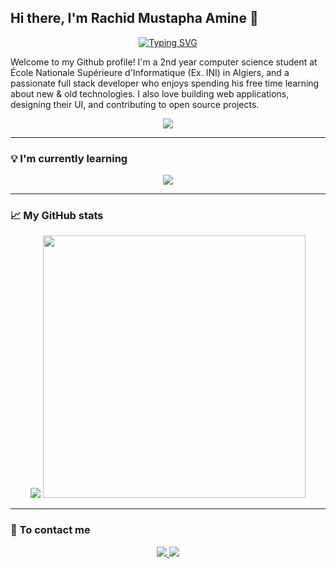 ## Hi there, I'm Rachid Mustapha Amine 👋

<div align="center">
  <a href="https://git.io/typing-svg"><img src="https://readme-typing-svg.herokuapp.com?font=Fira+Code&size=18&pause=1000&color=3FB98C&center=true&vCenter=true&width=435&lines=Welcome+to+my+GitHub!;I'm+a+CS+Student+%26+Full+Stack+Developer;Have+a+great+visit+%3C3" alt="Typing SVG" /></a>
</div>

Welcome to my Github profile! I'm a 2nd year computer science student at École Nationale Supérieure d'Informatique (Ex. INI) in Algiers, and a passionate full stack developer who enjoys spending his free time learning about new & old technologies. I also love building web applications, designing their UI, and contributing to open source projects.

<div align="center">
  <a href="https://skillicons.dev">
    <img src="https://skillicons.dev/icons?i=js,html,css,c,py,git,ai,ps,figma">
  </a>
</div>

---

### 💡 I'm currently learning

<div align="center">
  <a href="https://skillicons.dev">
    <img src="https://skillicons.dev/icons?i=react,tailwind,mongodb,mysql">
  </a>
</div>

---

### 📈 My GitHub stats

<div align="center">
  <img src="https://github-readme-stats.vercel.app/api?username=kalis26&theme=vue-dark&show_icons=true&hide_border=true&count_private=false">
  <img src="https://github-readme-stats.vercel.app/api/top-langs/?username=kalis26&theme=vue-dark&show_icons=true&hide_border=true&layout=compact" width="420px">
</div>

---

### 📧 To contact me

<p align="center">
  <a href="https://www.linkedin.com/in/amine-mustapha-rachid-446a1b32a/">
    <img src="https://skillicons.dev/icons?i=linkedin" />
  </a>
  <a href="mailto:aminera2006@gmail.com">
    <img src="https://skillicons.dev/icons?i=gmail" />
  </a>
</p>

<!--
**kalis26/kalis26** is a ✨ _special_ ✨ repository because its `README.md` (this file) appears on your GitHub profile.

Here are some ideas to get you started:

- 🔭 I’m currently working on ...
- 🌱 I’m currently learning ...
- 👯 I’m looking to collaborate on ...
- 🤔 I’m looking for help with ...
- 💬 Ask me about ...
- 📫 How to reach me: ...
- 😄 Pronouns: ...
- ⚡ Fun fact: ...
-->
